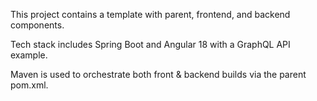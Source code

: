 This project contains a template with parent, frontend, and backend components.

Tech stack includes Spring Boot and Angular 18 with a GraphQL API example.

Maven is used to orchestrate both front & backend builds via the parent pom.xml.